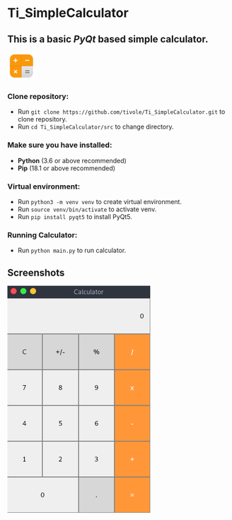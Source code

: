 # Ti_SimpleCalculator
This is a basic <i>PyQt</i> based simple calculator.
---

<img src="src/img/icon.png" width="64px" height="64px" />

### Clone repository:
* Run `git clone https://github.com/tivole/Ti_SimpleCalculator.git` to clone repository.
* Run `cd Ti_SimpleCalculator/src` to change directory.

### Make sure you have installed:
* <b>Python</b> (3.6 or above recommended)
* <b>Pip</b> (18.1 or above recommended)

### Virtual environment:
* Run `python3 -m venv venv` to create virtual environment.
* Run `source venv/bin/activate` to activate venv.
* Run `pip install pyqt5` to install PyQt5.

### Running Calculator:
* Run `python main.py` to run calculator.

## Screenshots
![Calculator Screenshot](src/img/screen.png)